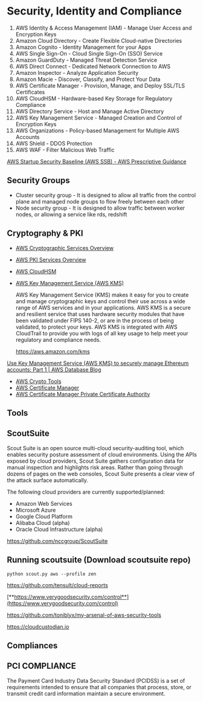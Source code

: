 # Security, Identity and Compliance

1. AWS Identity & Access Management (IAM) - Manage User Access and Encryption Keys
2. Amazon Cloud Directory - Create Flexible Cloud-native Directories
3. Amazon Cognito - Identity Management for your Apps
4. AWS Single Sign-On - Cloud Single Sign-On (SSO) Service
5. Amazon GuardDuty - Managed Threat Detection Service
6. AWS Direct Connect - Dedicated Network Connection to AWS
7. Amazon Inspector - Analyze Application Security
8. Amazon Macie - Discover, Classify, and Protect Your Data
9. AWS Certificate Manager - Provision, Manage, and Deploy SSL/TLS Certificates
10. AWS CloudHSM - Hardware-based Key Storage for Regulatory Compliance
11. AWS Directory Service - Host and Manage Active Directory
12. AWS Key Management Service - Managed Creation and Control of Encryption Keys
13. AWS Organizations - Policy-based Management for Multiple AWS Accounts
14. AWS Shield - DDOS Protection
15. AWS WAF - Filter Malicious Web Traffic

[AWS Startup Security Baseline (AWS SSB) - AWS Prescriptive Guidance](https://docs.aws.amazon.com/prescriptive-guidance/latest/aws-startup-security-baseline/welcome.html)

## Security Groups

- Cluster security group - It is designed to allow all traffic from the control plane and managed node groups to flow freely between each other
- Node security group - It is designed to allow traffic between worker nodes, or allowing a service like rds, redshift

## Cryptography & PKI

- [AWS Cryptographic Services Overview](https://docs.aws.amazon.com/crypto/?id=docs_gateway)
- [AWS PKI Services Overview](https://docs.aws.amazon.com/crypto/?id=docs_gateway)
- [AWS CloudHSM](https://docs.aws.amazon.com/cloudhsm/?id=docs_gateway)
- [AWS Key Management Service (AWS KMS)](https://docs.aws.amazon.com/kms/?id=docs_gateway)

    AWS Key Management Service (KMS) makes it easy for you to create and manage cryptographic keys and control their use across a wide range of AWS services and in your applications. AWS KMS is a secure and resilient service that uses hardware security modules that have been validated under FIPS 140-2, or are in the process of being validated, to protect your keys. AWS KMS is integrated with AWS CloudTrail to provide you with logs of all key usage to help meet your regulatory and compliance needs.

    https://aws.amazon.com/kms

 [Use Key Management Service (AWS KMS) to securely manage Ethereum accounts: Part 1 | AWS Database Blog](https://aws.amazon.com/blogs/database/part1-use-aws-kms-to-securely-manage-ethereum-accounts/)

- [AWS Crypto Tools](https://docs.aws.amazon.com/aws-crypto-tools/?id=docs_gateway)
- [AWS Certificate Manager](https://docs.aws.amazon.com/acm/?id=docs_gateway)
- [AWS Certificate Manager Private Certificate Authority](https://docs.aws.amazon.com/acm/?id=docs_gateway)

## Tools

## ScoutSuite

Scout Suite is an open source multi-cloud security-auditing tool, which enables security posture assessment of cloud environments. Using the APIs exposed by cloud providers, Scout Suite gathers configuration data for manual inspection and highlights risk areas. Rather than going through dozens of pages on the web consoles, Scout Suite presents a clear view of the attack surface automatically.

The following cloud providers are currently supported/planned:

- Amazon Web Services
- Microsoft Azure
- Google Cloud Platform
- Alibaba Cloud (alpha)
- Oracle Cloud Infrastructure (alpha)

https://github.com/nccgroup/ScoutSuite

## Running scoutsuite (Download scoutsuite repo)

`python scout.py aws --profile zen`

https://github.com/tensult/cloud-reports

[**https://www.verygoodsecurity.com/control**](https://www.verygoodsecurity.com/control)

https://github.com/toniblyx/my-arsenal-of-aws-security-tools

https://cloudcustodian.io

## Compliances

## PCI COMPLIANCE

The Payment Card Industry Data Security Standard (PCIDSS) is a set of requirements intended to ensure that all companies that process, store, or transmit credit card information maintain a secure environment.
